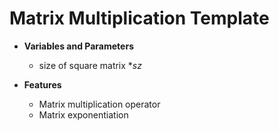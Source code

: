 # Matrix Multiplication Template
- **Variables and Parameters**
  - size of square matrix **sz*
  
  
- **Features**
  - Matrix multiplication operator
  - Matrix exponentiation
